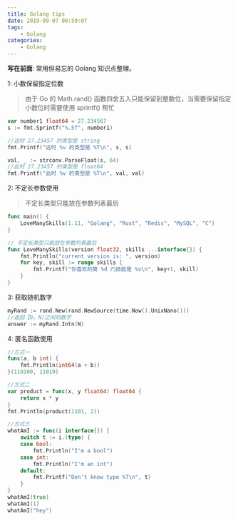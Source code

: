 ```yaml
---
title: Golang tips
date: 2019-09-07 00:59:07
tags:
    - Golang
categories:
    - Golang
---
```


**写在前面**: 常用但易忘的 Golang 知识点整理。

<!--more-->

1: 小数保留指定位数

> 由于 Go 的 Math.rand() 函数四舍五入只能保留到整数位，当需要保留指定小数位时需要使用 sprintf() 帮忙

```go
var number1 float64 = 27.234567
s := fmt.Sprintf("%.5f", number1)

//这时 27.23457 的类型是 string
fmt.Printf("这时 %v 的类型是 %T\n", s, s)

val, _ := strconv.ParseFloat(s, 64)
//此时 27.23457 的类型是 float64
fmt.Printf("此时 %v 的类型是 %T\n", val, val)    
```

2: 不定长参数使用

> 不定长类型只能放在参数列表最后

```go
func main() {
	LoveManySkills(1.11, "Golang", "Rust", "Redis", "MySQL", "C")
}

// 不定长类型只能放在参数列表最后
func LoveManySkills(version float32, skills ...interface{}) {
	fmt.Println("current version is: ", version)
	for key, skill := range skills {
		fmt.Printf("你喜欢的第 %d 门技能是 %v\n", key+1, skill)
	}
}

```

3: 获取随机数字
```go
myRand := rand.New(rand.NewSource(time.Now().UnixNano()))
//返回【0，N)之间的数字
answer := myRand.Intn(N)
```

4: 匿名函数使用
```go
//方式一
func(a, b int) {
    fmt.Println(int64(a + b))
}(110100, 11019)

//方式二
var product = func(x, y float64) float64 {
    return x * y
}
fmt.Println(product(1101, 2))

//方式三
whatAmI := func(i interface{}) {
	switch t := i.(type) {
	case bool:
		fmt.Println("I'm a bool")
	case int:
		fmt.Println("I'm an int")
	default:
		fmt.Printf("Don't know type %T\n", t)
	}
}
whatAmI(true)
whatAmI(1)
whatAmI("hey")
```
